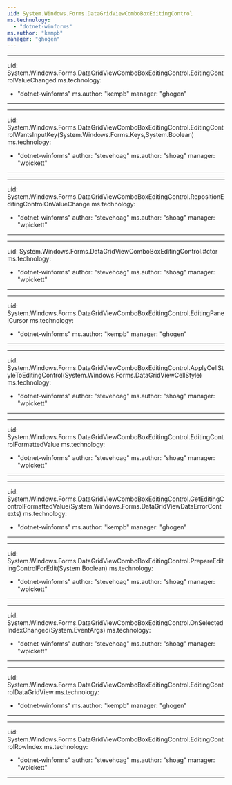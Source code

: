 ```yaml
---
uid: System.Windows.Forms.DataGridViewComboBoxEditingControl
ms.technology: 
  - "dotnet-winforms"
ms.author: "kempb"
manager: "ghogen"
---
```


---
uid: System.Windows.Forms.DataGridViewComboBoxEditingControl.EditingControlValueChanged
ms.technology: 
  - "dotnet-winforms"
ms.author: "kempb"
manager: "ghogen"
---

---
uid: System.Windows.Forms.DataGridViewComboBoxEditingControl.EditingControlWantsInputKey(System.Windows.Forms.Keys,System.Boolean)
ms.technology: 
  - "dotnet-winforms"
author: "stevehoag"
ms.author: "shoag"
manager: "wpickett"
---

---
uid: System.Windows.Forms.DataGridViewComboBoxEditingControl.RepositionEditingControlOnValueChange
ms.technology: 
  - "dotnet-winforms"
author: "stevehoag"
ms.author: "shoag"
manager: "wpickett"
---

---
uid: System.Windows.Forms.DataGridViewComboBoxEditingControl.#ctor
ms.technology: 
  - "dotnet-winforms"
author: "stevehoag"
ms.author: "shoag"
manager: "wpickett"
---

---
uid: System.Windows.Forms.DataGridViewComboBoxEditingControl.EditingPanelCursor
ms.technology: 
  - "dotnet-winforms"
ms.author: "kempb"
manager: "ghogen"
---

---
uid: System.Windows.Forms.DataGridViewComboBoxEditingControl.ApplyCellStyleToEditingControl(System.Windows.Forms.DataGridViewCellStyle)
ms.technology: 
  - "dotnet-winforms"
author: "stevehoag"
ms.author: "shoag"
manager: "wpickett"
---

---
uid: System.Windows.Forms.DataGridViewComboBoxEditingControl.EditingControlFormattedValue
ms.technology: 
  - "dotnet-winforms"
author: "stevehoag"
ms.author: "shoag"
manager: "wpickett"
---

---
uid: System.Windows.Forms.DataGridViewComboBoxEditingControl.GetEditingControlFormattedValue(System.Windows.Forms.DataGridViewDataErrorContexts)
ms.technology: 
  - "dotnet-winforms"
ms.author: "kempb"
manager: "ghogen"
---

---
uid: System.Windows.Forms.DataGridViewComboBoxEditingControl.PrepareEditingControlForEdit(System.Boolean)
ms.technology: 
  - "dotnet-winforms"
author: "stevehoag"
ms.author: "shoag"
manager: "wpickett"
---

---
uid: System.Windows.Forms.DataGridViewComboBoxEditingControl.OnSelectedIndexChanged(System.EventArgs)
ms.technology: 
  - "dotnet-winforms"
author: "stevehoag"
ms.author: "shoag"
manager: "wpickett"
---

---
uid: System.Windows.Forms.DataGridViewComboBoxEditingControl.EditingControlDataGridView
ms.technology: 
  - "dotnet-winforms"
ms.author: "kempb"
manager: "ghogen"
---

---
uid: System.Windows.Forms.DataGridViewComboBoxEditingControl.EditingControlRowIndex
ms.technology: 
  - "dotnet-winforms"
author: "stevehoag"
ms.author: "shoag"
manager: "wpickett"
---
